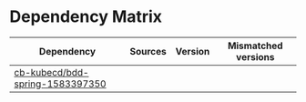 # Dependency Matrix

Dependency | Sources | Version | Mismatched versions
---------- | ------- | ------- | -------------------
[cb-kubecd/bdd-spring-1583397350](https://github.com/cb-kubecd/bdd-spring-1583397350.git) |  | []() | 
